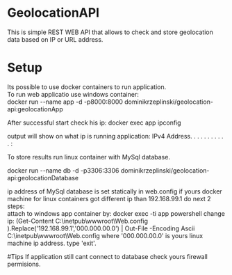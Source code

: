 # GeolocationAPI
This is simple REST WEB API  that allows to check and store geolocation data based on IP or URL address. 

# Setup 
Its possible to use docker containers to run application.  
To run web applicatio use windows container:  
docker run --name app -d -p8000:8000 dominikrzeplinski/geolocation-api:geolocationApp

After successful start check his ip: 
docker exec app ipconfig

output will show on what ip is running application: 
IPv4 Address. . . . . . . . . . . :

To store results run linux container with MySql database.  

docker run --name db -d -p3306:3306 dominikrzeplinski/geolocation-api:geolocationDatabase

ip address of MySql database is set statically in web.config if yours docker machine for linux containers got different ip than 
192.168.99.1 do next 2 steps:  
attach to windows app container by: 
docker exec -ti app powershell
change ip: 
(Get-Content C:\inetpub\wwwroot\Web.config ).Replace('192.168.99.1','000.000.00.0') | Out-File -Encoding Ascii C:\inetpub\wwwroot\Web.config
where '000.000.00.0' is yours linux machine ip address. 
type 'exit'. 

#Tips 
If application still cant connect to database check yours firewall permisions.  
